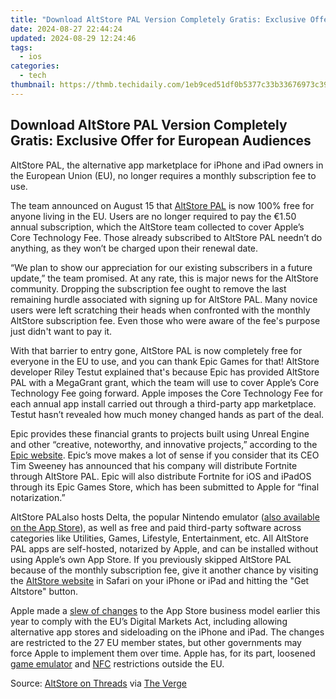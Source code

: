 ```yaml
---
title: "Download AltStore PAL Version Completely Gratis: Exclusive Offer for European Audiences"
date: 2024-08-27 22:44:24
updated: 2024-08-29 12:24:46
tags:
  - ios
categories:
  - tech
thumbnail: https://thmb.techidaily.com/1eb9ced51df0b5377c33b33676973c39490da0549a761ceba775a1dae7d61065.jpg
---
```


## Download AltStore PAL Version Completely Gratis: Exclusive Offer for European Audiences

AltStore PAL, the alternative app marketplace for iPhone and iPad owners in the European Union (EU), no longer requires a monthly subscription fee to use.

 The team announced on August 15 that [AltStore PAL](http://altstore.io) is now 100% free for anyone living in the EU. Users are no longer required to pay the €1.50 annual subscription, which the AltStore team collected to cover Apple’s Core Technology Fee. Those already subscribed to AltStore PAL needn’t do anything, as they won’t be charged upon their renewal date.

 “We plan to show our appreciation for our existing subscribers in a future update,” the team promised. At any rate, this is major news for the AltStore community. Dropping the subscription fee ought to remove the last remaining hurdle associated with signing up for AltStore PAL. Many novice users were left scratching their heads when confronted with the monthly AltStore subscription fee. Even those who were aware of the fee's purpose just didn't want to pay it.

 With that barrier to entry gone, AltStore PAL is now completely free for everyone in the EU to use, and you can thank Epic Games for that! AltStore developer Riley Testut explained that's because Epic has provided AltStore PAL with a MegaGrant grant, which the team will use to cover Apple’s Core Technology Fee going forward. Apple imposes the Core Technology Fee for each annual app install carried out through a third-party app marketplace. Testut hasn’t revealed how much money changed hands as part of the deal.

 Epic provides these financial grants to projects built using Unreal Engine and other “creative, noteworthy, and innovative projects,” according to the [Epic website](https://enterprise.unrealengine.com/megagrants). Epic’s move makes a lot of sense if you consider that its CEO Tim Sweeney has announced that his company will distribute Fortnite through AltStore PAL. Epic will also distribute Fortnite for iOS and iPadOS through its Epic Games Store, which has been submitted to Apple for “final notarization.”

 AltStore PALalso hosts Delta, the popular Nintendo emulator ([also available on the App Store](https://tech-revival.techidaily.com/gptzeros-role-spotlight-on-ai-generated-literature/)), as well as free and paid third-party software across categories like Utilities, Games, Lifestyle, Entertainment, etc. All AltStore PAL apps are self-hosted, notarized by Apple, and can be installed without using Apple’s own App Store. If you previously skipped AltStore PAL because of the monthly subscription fee, give it another chance by visiting the [AltStore website](https://altstore.io) in Safari on your iPhone or iPad and hitting the "Get Altstore" button.

 Apple made a [slew of changes](https://article-files.techidaily.com/2024-approved-the-essential-guide-to-iphone-reflections-in-landscapes/) to the App Store business model earlier this year to comply with the EU’s Digital Markets Act, including allowing alternative app stores and sideloading on the iPhone and iPad. The changes are restricted to the 27 EU member states, but other governments may force Apple to implement them over time. Apple has, for its part, loosened [game emulator](https://tech-revival.techidaily.com/no-budget-no-barrier-to-adventure-find-your-plan-with-these-7-free-apps/) and [NFC](https://extra-information.techidaily.com/new-copyright-conduct-for-instagram-artists/) restrictions outside the EU.

 Source: [AltStore on Threads](https://www.threads.net/@altstoreio/post/C-qieIXIABx) via [The Verge](https://www.theverge.com/2024/8/14/24220623/altstore-pal-third-party-app-store-drops-subscription-epic-grant)

<ins class="adsbygoogle"
     style="display:block"
     data-ad-format="autorelaxed"
     data-ad-client="ca-pub-7571918770474297"
     data-ad-slot="1223367746"></ins>



<ins class="adsbygoogle"
     style="display:block"
     data-ad-client="ca-pub-7571918770474297"
     data-ad-slot="8358498916"
     data-ad-format="auto"
     data-full-width-responsive="true"></ins>
